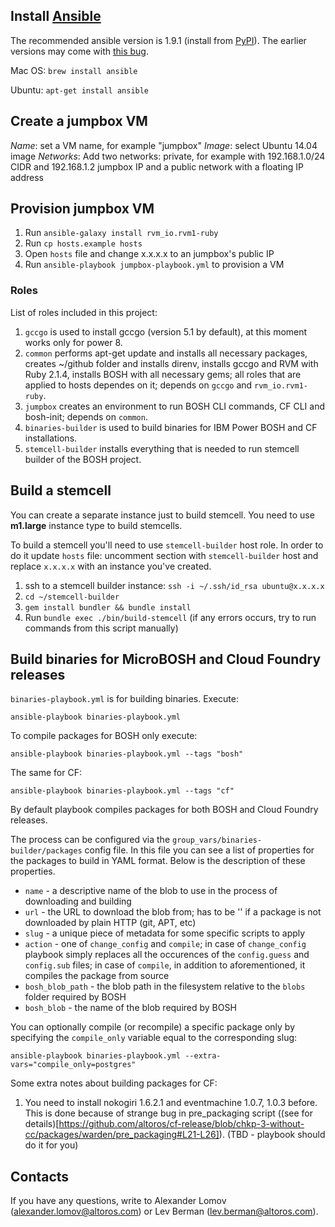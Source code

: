## Install [Ansible](http://www.ansible.com/)

The recommended ansible version is 1.9.1 (install from [PyPI](https://pypi.python.org/pypi/ansible/1.9.1)). The earlier versions may come with [this bug](https://github.com/rvm/rvm1-ansible/issues/44).

Mac OS:
`brew install ansible`

Ubuntu:
`apt-get install ansible`

## Create a jumpbox VM

_Name_: set a VM name, for example "jumpbox"
_Image_: select Ubuntu 14.04 image
_Networks_: Add two networks: private, for example with 192.168.1.0/24 CIDR and 192.168.1.2 jumpbox IP and a public network with a floating IP address

## Provision jumpbox VM

1. Run `ansible-galaxy install rvm_io.rvm1-ruby`
1. Run `cp hosts.example hosts`
1. Open `hosts` file and change x.x.x.x to an jumpbox's public IP
1. Run `ansible-playbook jumpbox-playbook.yml` to provision a VM

### Roles

List of roles included in this project:

1. `gccgo` is used to install gccgo (version 5.1 by default), at this moment works only for power 8.
1. `common` performs apt-get update and installs all necessary packages, creates ~/github folder and installs direnv, installs gccgo and RVM with Ruby 2.1.4, installs BOSH with all necessary gems; all roles that are applied to hosts dependes on it; depends on `gccgo` and `rvm_io.rvm1-ruby`.
1. `jumpbox` creates an environment to run BOSH CLI commands, CF CLI and bosh-init; depends on `common`.
1. `binaries-builder` is used to build binaries for IBM Power BOSH and CF installations.
1. `stemcell-builder` installs everything that is needed to run stemcell builder of the BOSH project.


## Build a stemcell

You can create a separate instance just to build stemcell. You need to use __m1.large__ instance type to build stemcells.

To build a stemcell you'll need to use `stemcell-builder` host role. In order to do it update `hosts` file: uncomment section with `stemcell-builder` host and replace `x.x.x.x` with an instance you've created.

1. ssh to a stemcell builder instance: `ssh -i ~/.ssh/id_rsa ubuntu@x.x.x.x`
1. `cd ~/stemcell-builder`
1. `gem install bundler && bundle install`
1. Run `bundle exec ./bin/build-stemcell` (if any errors occurs, try to run commands from this script manually)


## Build binaries for MicroBOSH and Cloud Foundry releases

`binaries-playbook.yml` is for building binaries. Execute:

```
ansible-playbook binaries-playbook.yml
```

To compile packages for BOSH only execute:

```
ansible-playbook binaries-playbook.yml --tags "bosh"
```

The same for CF:

```
ansible-playbook binaries-playbook.yml --tags "cf"
```

By default playbook compiles packages for both BOSH and Cloud Foundry releases.

The process can be configured via the `group_vars/binaries-builder/packages` config file. In this file you can
see a list of properties for the packages to build in YAML format. Below is the description of these properties.

* `name` - a descriptive name of the blob to use in the process of downloading and building
* `url` - the URL to download the blob from; has to be '' if a package is not downloaded by plain HTTP (git, APT, etc)
* `slug` - a unique piece of metadata for some specific scripts to apply
* `action` - one of `change_config` and `compile`; in case of `change_config` playbook simply replaces all the occurences of the `config.guess` and `config.sub` files; in case of `compile`, in addition to aforementioned, it compiles the package from source
* `bosh_blob_path` - the blob path in the filesystem relative to the `blobs` folder required by BOSH
* `bosh_blob` - the name of the blob required by BOSH

You can optionally compile (or recompile) a specific package only by specifying the `compile_only` variable equal to the corresponding slug:

```
ansible-playbook binaries-playbook.yml --extra-vars="compile_only=postgres"
```

Some extra notes about building packages for CF:

1. You need to install nokogiri 1.6.2.1 and eventmachine 1.0.7, 1.0.3 before. This is done because of strange bug in pre_packaging script ((see for details)[https://github.com/altoros/cf-release/blob/chkp-3-without-cc/packages/warden/pre_packaging#L21-L26]). (TBD - playbook should do it for you)

## Contacts

If you have any questions, write to Alexander Lomov (alexander.lomov@altoros.com) or Lev Berman (lev.berman@altoros.com).


